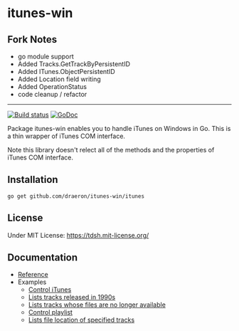 # itunes-win

## Fork Notes

- go module support
- Added Tracks.GetTrackByPersistentID
- Added ITunes.ObjectPersistentID
- Added Location field writing
- Added OperationStatus
- code cleanup / refactor

---

[![Build status](https://ci.appveyor.com/api/projects/status/t9wbgwo0de3b2o0n?svg=true)](https://ci.appveyor.com/project/tdsh/itunes-win)
[![GoDoc](https://godoc.org/github.com/draeron/itunes-win/itunes?status.svg)](https://godoc.org/github.com/draeron/itunes-win/itunes)

Package itunes-win enables you to handle iTunes on Windows in Go. This is
a thin wrapper of iTunes COM interface.

Note this library doesn't relect all of the methods and the properties of
iTunes COM interface.

## Installation

    go get github.com/draeron/itunes-win/itunes

## License

Under MIT License: https://tdsh.mit-license.org/

## Documentation

- [Reference](https://godoc.org/github.com/draeron/itunes-win/itunes)
- Examples
  - [Control iTunes](https://github.com/draeron/itunes-win/blob/master/examples/itunes_example.go)
  - [Lists tracks released in 1990s](https://github.com/draeron/itunes-win/blob/master/examples/list_90s_music.go)
  - [Lists tracks whose files are no longer available](https://github.com/draeron/itunes-win/blob/master/examples/list_dead_tracks.go)
  - [Control playlist](https://github.com/draeron/itunes-win/blob/master/examples/playlist_example.go)
  - [Lists file location of specified tracks](https://github.com/draeron/itunes-win/blob/master/examples/search_location.go)

